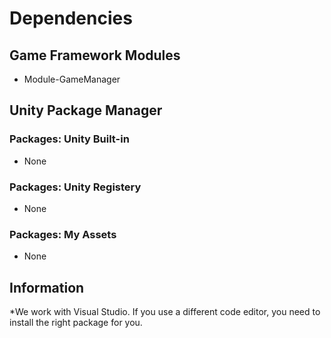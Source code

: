 # Dependencies

## Game Framework Modules
 - Module-GameManager

## Unity Package Manager

### Packages: Unity Built-in
 - None

### Packages: Unity Registery
 - None

### Packages: My Assets
 - None

## Information
*We work with Visual Studio. If you use a different code editor, you need to install the right package for you.  